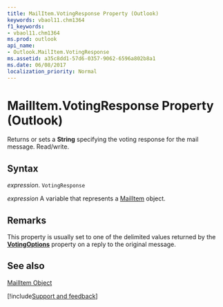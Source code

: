```yaml
---
title: MailItem.VotingResponse Property (Outlook)
keywords: vbaol11.chm1364
f1_keywords:
- vbaol11.chm1364
ms.prod: outlook
api_name:
- Outlook.MailItem.VotingResponse
ms.assetid: a35c8dd1-57d6-0357-9062-6596a802b8a1
ms.date: 06/08/2017
localization_priority: Normal
---
```



# MailItem.VotingResponse Property (Outlook)

Returns or sets a  **String** specifying the voting response for the mail message. Read/write.


## Syntax

_expression_. `VotingResponse`

_expression_ A variable that represents a [MailItem](./Outlook.MailItem.md) object.


## Remarks

This property is usually set to one of the delimited values returned by the  **[VotingOptions](Outlook.MailItem.VotingOptions.md)** property on a reply to the original message.


## See also


[MailItem Object](Outlook.MailItem.md)

[!include[Support and feedback](~/includes/feedback-boilerplate.md)]